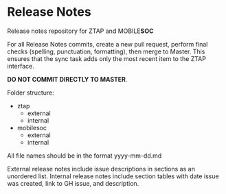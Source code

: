 # Release Notes
Release notes repository for ZTAP and MOBILE**SOC**

For all Release Notes commits, create a new pull request, perform final checks (spelling, punctuation, formatting), then merge to Master. This ensures that the sync task adds only the most recent item to the ZTAP interface.

**DO NOT COMMIT DIRECTLY TO MASTER**. 

Folder structure:

- ztap
  - external
  - internal
- mobilesoc
  - external
  - internal
  
All file names should be in the format yyyy-mm-dd.md
  
External release notes include issue descriptions in sections as an unordered list.
Internal release notes include section tables with date issue was created, link to GH issue, and description.
  
